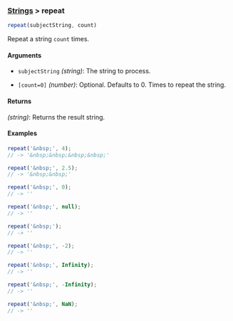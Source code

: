 ### [Strings](../) > repeat

```js
repeat(subjectString, count)
```

Repeat a string `count` times.

#### Arguments

- `subjectString` _(string)_: The string to process.

- `[count=0]` _(number)_: Optional. Defaults to 0. Times to repeat the string.

#### Returns

_(string)_: Returns the result string.

#### Examples
```js
repeat('&nbsp;', 4);
// -> '&nbsp;&nbsp;&nbsp;&nbsp;'

repeat('&nbsp;', 2.5);
// -> '&nbsp;&nbsp;'

repeat('&nbsp;', 0);
// -> ''

repeat('&nbsp;', null);
// -> ''

repeat('&nbsp;');
// -> ''

repeat('&nbsp;', -2);
// -> ''

repeat('&nbsp;', Infinity);
// -> ''

repeat('&nbsp;', -Infinity);
// -> ''

repeat('&nbsp;', NaN);
// -> ''
```
